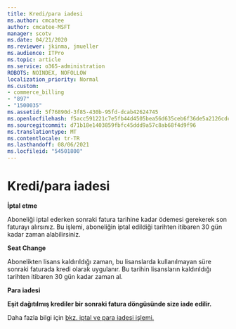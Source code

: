 ```yaml
---
title: Kredi/para iadesi
ms.author: cmcatee
author: cmcatee-MSFT
manager: scotv
ms.date: 04/21/2020
ms.reviewer: jkinma, jmueller
ms.audience: ITPro
ms.topic: article
ms.service: o365-administration
ROBOTS: NOINDEX, NOFOLLOW
localization_priority: Normal
ms.custom:
- commerce_billing
- "897"
- "1500035"
ms.assetid: 5f76890d-3f85-430b-95fd-dcab42624745
ms.openlocfilehash: f5acc591221c7e5fb44d4505bea56d635ceb6f36de5a2126cdcf40f815168a1e
ms.sourcegitcommit: d71b18e1403859fbfc45ddd9a57c8ab68f4d9f96
ms.translationtype: MT
ms.contentlocale: tr-TR
ms.lasthandoff: 08/06/2021
ms.locfileid: "54501800"
---
```

# <a name="creditrefund"></a>Kredi/para iadesi

**İptal etme**
  
Aboneliği iptal ederken sonraki fatura tarihine kadar ödemesi gerekerek son faturayı alırsınız. Bu işlemi, aboneliğin iptal edildiği tarihten itibaren 30 gün kadar zaman alabilirsiniz.
  
**Seat Change**
  
Abonelikten lisans kaldırıldığı zaman, bu lisanslarda kullanılmayan süre sonraki faturada kredi olarak uygulanır. Bu tarihin lisansların kaldırıldığı tarihten itibaren 30 gün kadar zaman al.

**Para iadesi**

**Eşit dağıtılmış krediler bir sonraki fatura döngüsünde size iade edilir.**

Daha fazla bilgi için [bkz. iptal ve para iadesi işlemi.](/microsoft-365/commerce/subscriptions/cancel-your-subscription) 
